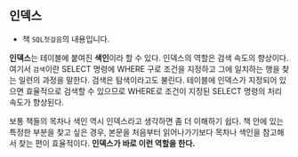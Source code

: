 ## 인덱스

* 책 `SQL첫걸음`의 내용입니다. 

**인덱스**는 테이블에 붙여진 **색인**이라 할 수 있다. 
인덱스의 역할은 검색 속도의 향상이다. 
여기서 `검색`이란 SELECT 명령에 WHERE 구로 조건을 지정하고 그에 일치하는 행을 찾는 일련의 과정을 말한다.
검색은 탐색이라고도 불린다. 
테이블에 인덱스가 지정되어 있으면 효율적으로 검색할 수 있으므로 WHERE로 조건이 지정된 SELECT 명령의 처리 속도가 향상된다.

보통 책들의 목차나 색인 역시 인덱스라고 생각하면 좀 더 이해하기 쉽다. 
책 안에 있는 특정한 부분을 찾고 싶은 경우, 본문을 처음부터 읽어나가기보다 목차나 색인을 참고해서 찾는 편이 효율적이다. 
**인덱스가 바로 이런 역할을 한다.** 